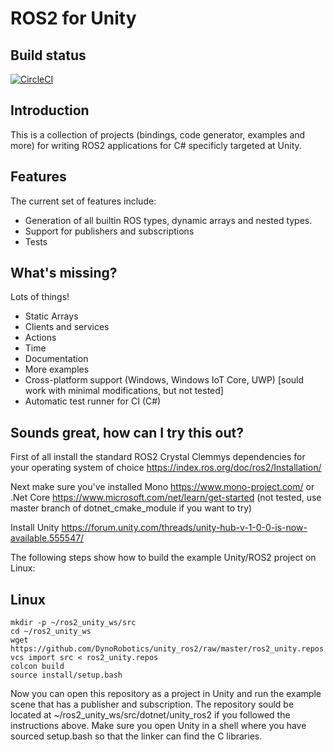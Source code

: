 ROS2 for Unity
==============

Build status
------------
[![CircleCI](https://circleci.com/gh/DynoRobotics/unity_ros2/tree/master.svg?style=svg)](https://circleci.com/gh/DynoRobotics/unity_ros2/tree/master)

Introduction
------------

This is a collection of projects (bindings, code generator, examples and more) for writing ROS2
applications for C# specificly targeted at Unity.

Features
--------

The current set of features include:
- Generation of all builtin ROS types, dynamic arrays and nested types.
- Support for publishers and subscriptions
- Tests

What's missing?
---------------

Lots of things!
- Static Arrays
- Clients and services
- Actions
- Time
- Documentation
- More examples
- Cross-platform support (Windows, Windows IoT Core, UWP) [sould work with minimal modifications, but not tested]
- Automatic test runner for CI (C#)

Sounds great, how can I try this out?
-------------------------------------

First of all install the standard ROS2 Crystal Clemmys dependencies for your operating system of choice https://index.ros.org/doc/ros2/Installation/

Next make sure you've installed Mono https://www.mono-project.com/ or .Net Core https://www.microsoft.com/net/learn/get-started (not tested, use master branch of dotnet_cmake_module if you want to try)

Install Unity
https://forum.unity.com/threads/unity-hub-v-1-0-0-is-now-available.555547/

The following steps show how to build the example Unity/ROS2 project on Linux:

Linux
-----

```
mkdir -p ~/ros2_unity_ws/src
cd ~/ros2_unity_ws
wget https://github.com/DynoRobotics/unity_ros2/raw/master/ros2_unity.repos
vcs import src < ros2_unity.repos
colcon build
source install/setup.bash
```

Now you can open this repository as a project in Unity and run the example scene that has a publisher and subscription.
The repository sould be located at ~/ros2_unity_ws/src/dotnet/unity_ros2 if you followed the instructions above.
Make sure you open Unity in a shell where you have sourced setup.bash so that the linker can find the C libraries.
